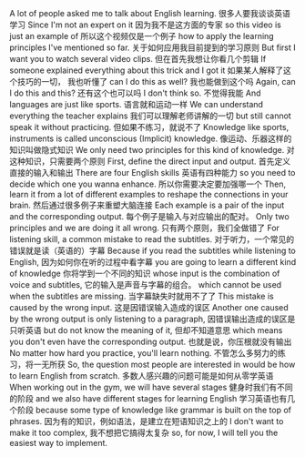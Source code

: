 A lot of people asked me to talk about English learning.
很多人要我谈谈英语学习
Since I'm not an expert on it
因为我不是这方面的专家
so this video is just an example of 
所以这个视频仅是一个例子
how to apply the learning principles I've mentioned so far. 
关于如何应用我目前提到的学习原则
But first I want you to watch several video clips.
但在首先我想让你看几个剪辑
If someone explained everything about this trick and I got it
如果某人解释了这个技巧的一切， 我也听懂了
can I do this as well? 
 我也能做到这个吗
Again, can I do this and this? 
还有这个也可以吗
I don't think so. 
不觉得我能
And languages are just like sports.
语言就和运动一样
We can understand everything the teacher explains
 我们可以理解老师讲解的一切
but still cannot speak it without practicing. 
但如果不练习，就说不了
Knowledge like sports, instruments is called unconscious (Implicit) knowledge.
像运动、乐器这样的知识叫做隐式知识
We only need two principles for this kind of knowledge.
 对这种知识，只需要两个原则
First, define the direct input and output.
首先定义直接的输入和输出
There are four English skills
英语有四种能力
so you need to decide which one you wanna enhance. 
所以你需要决定要加强哪一个
Then, learn it from a lot of different examples to reshape the connections in your brain.
然后通过很多例子来重塑大脑连接
Each example is a pair of the input and the corresponding output.
每个例子是输入与对应输出的配对。
Only two principles and we are doing it all wrong.
只有两个原则，我们全做错了
For listening skill, a common mistake to read the subtitles.
对于听力，一个常见的错误就是读（英语的）字幕
Because if you read the subtitles while listening to English,
因为如何你在听的过程中看字幕
you are going to learn a different kind of knowledge 
你将学到一个不同的知识
whose input is the combination of voice and subtitles,
它的输入是声音与字幕的组合。
which cannot be used when the subtitles are missing.
当字幕缺失时就用不了了
This mistake is caused by the wrong input. 
这是因错误输入造成的误区
Another one caused by the wrong output is only listening to a paragraph, 
因错误输出造成的误区是只听英语
but do not know the meaning of it,
但却不知道意思
which means you don't even have the corresponding output.
也就是说，你压根就没有输出
No matter how hard you practice, you'll learn nothing. 
不管怎么多努力的练习，将一无所获
So, the question most people are interested in would be how to learn English from scratch.
多数人感兴趣的问题可能是如何从零学英语
When working out in the gym, we will have several stages
健身时我们有不同的阶段
and we also have different stages for learning English
学习英语也有几个阶段
because some type of knowledge like grammar is built on the top of phrases.
因为有的知识，例如语法，是建立在短语知识之上的
I don't want to make it too complex,
我不想把它搞得太复杂
so, for now, I will tell you the easiest way to implement.
